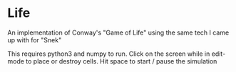 # Life
An implementation of Conway's "Game of Life" using the same tech I came up with for "Snek"

This requires python3 and numpy to run.
Click on the screen while in edit-mode to place or destroy cells.
Hit space to start / pause the simulation
